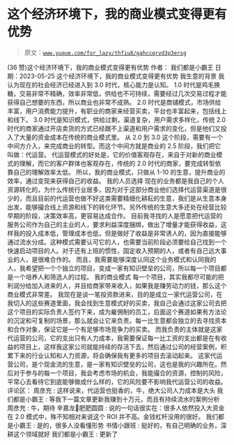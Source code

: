 # 这个经济环境下，我的商业模式变得更有优势

> 原文：[`www.yuque.com/for_lazy/thfiu8/gahccqrvd3p3ersg`](https://www.yuque.com/for_lazy/thfiu8/gahccqrvd3p3ersg)

<ne-h2 id="39b96b7d" data-lake-id="39b96b7d"><ne-heading-ext><ne-heading-anchor></ne-heading-anchor><ne-heading-fold></ne-heading-fold></ne-heading-ext><ne-heading-content><ne-text id="u5f87224a">(36 赞)这个经济环境下，我的商业模式变得更有优势</ne-text></ne-heading-content></ne-h2> <ne-p id="u872a9aee" data-lake-id="u872a9aee"><ne-text id="u572aec9e">作者： 我们都是小霸王</ne-text></ne-p> <ne-p id="udde4600a" data-lake-id="udde4600a"><ne-text id="u40d32c80">日期：2023-05-25</ne-text></ne-p> <ne-p id="uccda085a" data-lake-id="uccda085a"><ne-text id="u396aebb2">这个经济环境下，我的商业模式变得更有优势</ne-text></ne-p> <ne-p id="ubb0b86f9" data-lake-id="ubb0b86f9"><ne-text id="u70851762">我生意的背景</ne-text></ne-p> <ne-p id="u19618a4a" data-lake-id="u19618a4a"><ne-text id="u45e46224">我认为现在的社会经济已经进入到 3.0 时代，核心能力是认知。</ne-text></ne-p> <ne-p id="ub9246615" data-lake-id="ub9246615"><ne-text id="u7ffcb59e">1.0 时代是鸡毛换糖，交易非常不精确，效率非常低，供给也不可持续，需要经过几次交易过程才能获得自己想要的东西，所以商业也非常不成熟。</ne-text></ne-p> <ne-p id="u25f62016" data-lake-id="u25f62016"><ne-text id="uf4f98805">2.0 时代是商铺模式，市场供给丰富，用户消费能力提升，有职业的商家来经营买卖，平台也丰富起来，包括线上和线下。</ne-text></ne-p> <ne-p id="u63ea4b03" data-lake-id="u63ea4b03"><ne-text id="uedf7d96f">3.0 时代是知识模式，供给过剩，渠道复杂，用户需求多样化，传统 2.0 时代的商家通过开店卖货的方式已经跟不上渠道和用户需求的变化，但是他们又投入了大量的资金成本在传统的商业模式里。</ne-text></ne-p> <ne-p id="uef6cfe1b" data-lake-id="uef6cfe1b"><ne-text id="u940495d3">从 2.0 到 3.0 这个阶段，需要有一个中间方介入，来完成商业的转型。而这个中间方就是商业的 2.5 阶段，我们把它叫做：代运营。</ne-text></ne-p> <ne-p id="uc5f417f1" data-lake-id="uc5f417f1"><ne-text id="u36f315d4">代运营模式的好处是，它的价值客观存在，来自于对新的商业模式的理解，而它的客户群体也客观存在，传统的 2.0 时代的商家，要完成转型依靠自己的理解效率太低。</ne-text></ne-p> <ne-p id="u575429df" data-lake-id="u575429df"><ne-text id="u46059acd">所以，我的商业模式，只做从 1-10 的生意，提升商业的效率，通过变现来获得自己的收益。</ne-text></ne-p> <ne-p id="u95d70633" data-lake-id="u95d70633"><ne-text id="u079b7433">我的人员选择</ne-text></ne-p> <ne-p id="u56d64969" data-lake-id="u56d64969"><ne-text id="u3ac5b5fc">现在的业务都是我自己的个人资源转化的，为什么传统行业居多，因为对于这部分商业他们选择代运营渠道是很少的，而且目前的代运营也做不好这类需要精细化耕耘的生意，我们是从生意本身出发，能够撮合线上资源和线下的转化环节。另外传统的生意大多还处在经营比较早期的阶段，决策效率高，更容易达成合作。</ne-text></ne-p> <ne-p id="u3a1fd01f" data-lake-id="u3a1fd01f"><ne-text id="u9f783865">目前我寻找的人是愿意把代运营的服务公司作为自己的主业的人，要求利益深度捆绑，做出了增量才能获得收益，这样我的投入成本低，管理成本也低，但是做好了收益是非常诱人的，因为直接能够通过流水分成。这种模式需要认可它的人，也需要当前阶段必须要给自己找到一个快速启动项目的人。对于还有上班的惯性，固定收入预期的人，或者有自己远大事业的人，是很难合作的。</ne-text></ne-p> <ne-p id="u5ab30631" data-lake-id="u5ab30631"><ne-text id="u2016fbb8">而且，我需要能够深度认同这个业务模式和认同我的人，我希望把一个个独立的项目，变成一家有知识壁垒的公司，所以每一个项目都是一个培养人和筛选人的过程。</ne-text></ne-p> <ne-p id="ua3e3e726" data-lake-id="ua3e3e726"><ne-text id="u47ae62fe">我的商业模式</ne-text></ne-p> <ne-p id="u15d06f0a" data-lake-id="u15d06f0a"><ne-text id="u7d67898e">每一个项目，其实我都尽可能的把利润分给加入进来的人，并且给商家带来收入，如果我是赚劳动力的钱，那么这个商业模式非常差。</ne-text></ne-p> <ne-p id="u1c4f3383" data-lake-id="u1c4f3383"><ne-text id="u1e1164a8">我现在是谈一笔投资款进来，目的是成立一家代运营公司，在我切入的这些赛道里面，我会找到生意模式好的买卖，我自己会通过这家公司去把这个项目的实际负责人签约下来，成为雇佣制的员工，后面这个赛道如果有方法论的沉淀和可复制的场景，那么就会让它来负责。每一比生意都会独立的去寻找资本和合作对象，保证它是一个有足够市场竞争力的买卖。</ne-text></ne-p> <ne-p id="u27e7bb71" data-lake-id="u27e7bb71"><ne-text id="ufed6e16a">而我负责的主体就是这家代运营的公司，它的支出只有人力成本，我需要保证每一比工资的支出都是在有收益的项目上，这样我这家公司就能持续的存活下去，然后通过公司的经营案例，积累下来的行业认知和人力资源，将会确保我有更多的项目去滚动起来。</ne-text></ne-p> <ne-p id="uc7ba306b" data-lake-id="uc7ba306b"><ne-text id="uf64b9471">这家代运营公司，是个现金流的生意，是一家有知识壁垒的公司，这也是我的兴趣所在。然后对于参与的每一个项目，我会考虑市场的机会，我能撮合的资源，控制的风险，平常心去看待它到底能够做成什么样的，它的风险要不影响我代运营公司的收益。</ne-text></ne-p> <ne-hole id="ud8db3728" data-lake-id="ud8db3728"><ne-card data-card-name="hr" data-card-type="block" id="BoZfB" data-event-boundary="card"><ne-p id="u4ce96e80" data-lake-id="u4ce96e80"><ne-text id="u116bb179">评论区：</ne-text></ne-p> <ne-p id="u6a5568eb" data-lake-id="u6a5568eb"><ne-text id="u9b7401bd">周彦充 : 这样说来，代运营也挺香的，牛，绝大公司人力成本是大头</ne-text> <ne-text id="ue62f307b">我们都是小霸王 : 等我下一篇文章更新我赚到十万元，而且有持续流水的案例分析</ne-text> <ne-text id="ub2400e5c">周彦充 : 牛，期待</ne-text> <ne-text id="u7a8fbf31">辛嘉龙🎡肥肥圆圆 : 说的一句话很实在：很多人依然投入大资金在 2.0 模式中，殊不知相对来说这个 ROI 并不高。金钱杠杆没用的很好。</ne-text> <ne-text id="u514b98b3">我们都是小霸王 : 是的，很多人没看懂形势</ne-text> <ne-text id="u822e4942">书情小跟班 : 挺好的，有自己明确的业务，深耕这个领域就好</ne-text> <ne-text id="u0fe6b614">我们都是小霸王 : 更新了</ne-text></ne-p></ne-card></ne-hole>